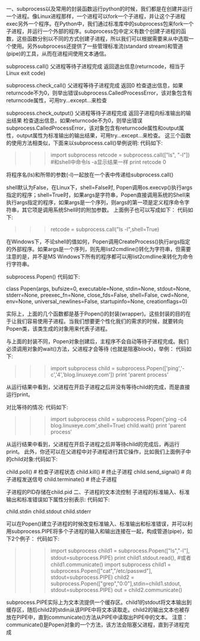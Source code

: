 一、subprocess以及常用的封装函数运行python的时候，我们都是在创建并运行一个进程。像Linux进程那样，一个进程可以fork一个子进程，并让这个子进程exec另外一个程序。在Python中，我们通过标准库中的subprocess包来fork一个子进程，并运行一个外部的程序。subprocess包中定义有数个创建子进程的函数，这些函数分别以不同的方式创建子进程，所以我们可以根据需要来从中选取一个使用。另外subprocess还提供了一些管理标准流(standard stream)和管道(pipe)的工具，从而在进程间使用文本通信。

subprocess.call()
父进程等待子进程完成
返回退出信息(returncode，相当于Linux exit code)

subprocess.check_call()
父进程等待子进程完成
返回0
检查退出信息，如果returncode不为0，则举出错误subprocess.CalledProcessError，该对象包含有returncode属性，可用try…except…来检查

subprocess.check_output()
父进程等待子进程完成
返回子进程向标准输出的输出结果
检查退出信息，如果returncode不为0，则举出错误subprocess.CalledProcessError，该对象包含有returncode属性和output属性，output属性为标准输出的输出结果，可用try…except…来检查。
这三个函数的使用方法相类似，下面来以subprocess.call()举例说明:
代码如下:


>>> import subprocess
>>> retcode = subprocess.call(["ls", "-l"])
#和shell中命令ls -a显示结果一样
>>> print retcode
0


将程序名(ls)和所带的参数(-l)一起放在一个表中传递给subprocess.call()
 
shell默认为False，在Linux下，shell=False时, Popen调用os.execvp()执行args指定的程序；shell=True时，如果args是字符串，Popen直接调用系统的Shell来执行args指定的程序，如果args是一个序列，则args的第一项是定义程序命令字符串，其它项是调用系统Shell时的附加参数。
上面例子也可以写成如下：
代码如下:
>>> retcode = subprocess.call("ls -l",shell=True)


在Windows下，不论shell的值如何，Popen调用CreateProcess()执行args指定的外部程序。如果args是一个序列，则先用list2cmdline()转化为字符串，但需要注意的是，并不是MS Windows下所有的程序都可以用list2cmdline来转化为命令行字符串。
 
subprocess.Popen()
代码如下:

class Popen(args, bufsize=0, executable=None, stdin=None, stdout=None, stderr=None, preexec_fn=None, close_fds=False, shell=False, cwd=None, env=None, universal_newlines=False, startupinfo=None, creationflags=0)


实际上，上面的几个函数都是基于Popen()的封装(wrapper)。这些封装的目的在于让我们容易使用子进程。当我们想要更个性化我们的需求的时候，就要转向Popen类，该类生成的对象用来代表子进程。
 
与上面的封装不同，Popen对象创建后，主程序不会自动等待子进程完成。我们必须调用对象的wait()方法，父进程才会等待 (也就是阻塞block)，举例：
代码如下:
>>> import subprocess
>>> child = subprocess.Popen(['ping','-c','4','blog.linuxeye.com'])
>>> print 'parent process'


从运行结果中看到，父进程在开启子进程之后并没有等待child的完成，而是直接运行print。
 
对比等待的情况:
代码如下:
>>> import subprocess
>>> child = subprocess.Popen('ping -c4 blog.linuxeye.com',shell=True)
>>> child.wait()
>>> print 'parent process'


从运行结果中看到，父进程在开启子进程之后并等待child的完成后，再运行print。
此外，你还可以在父进程中对子进程进行其它操作，比如我们上面例子中的child对象:代码如下:

child.poll() # 检查子进程状态
child.kill() # 终止子进程
child.send_signal() # 向子进程发送信号
child.terminate() # 终止子进程


子进程的PID存储在child.pid
二、子进程的文本流控制
子进程的标准输入、标准输出和标准错误如下属性分别表示:
代码如下:

child.stdin
child.stdout
child.stderr


可以在Popen()建立子进程的时候改变标准输入、标准输出和标准错误，并可以利用subprocess.PIPE将多个子进程的输入和输出连接在一起，构成管道(pipe)，如下2个例子：
代码如下:
>>> import subprocess
>>> child1 = subprocess.Popen(["ls","-l"], stdout=subprocess.PIPE)
>>> print child1.stdout.read(),
#或者child1.communicate()
>>> import subprocess
>>> child1 = subprocess.Popen(["cat","/etc/passwd"], stdout=subprocess.PIPE)
>>> child2 = subprocess.Popen(["grep","0:0"],stdin=child1.stdout, stdout=subprocess.PIPE)
>>> out = child2.communicate()


subprocess.PIPE实际上为文本流提供一个缓存区。child1的stdout将文本输出到缓存区，随后child2的stdin从该PIPE中将文本读取走。child2的输出文本也被存放在PIPE中，直到communicate()方法从PIPE中读取出PIPE中的文本。
注意：communicate()是Popen对象的一个方法，该方法会阻塞父进程，直到子进程完成
